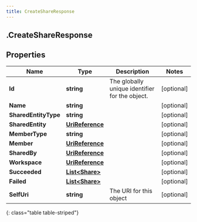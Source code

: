 ```yaml
---
title: CreateShareResponse
---
```

## .CreateShareResponse

## Properties

|Name | Type | Description | Notes|
|------------ | ------------- | ------------- | -------------|
| **Id** | **string** | The globally unique identifier for the object. | [optional] |
| **Name** | **string** |  | [optional] |
| **SharedEntityType** | **string** |  | [optional] |
| **SharedEntity** | [**UriReference**](UriReference.html) |  | [optional] |
| **MemberType** | **string** |  | [optional] |
| **Member** | [**UriReference**](UriReference.html) |  | [optional] |
| **SharedBy** | [**UriReference**](UriReference.html) |  | [optional] |
| **Workspace** | [**UriReference**](UriReference.html) |  | [optional] |
| **Succeeded** | [**List&lt;Share&gt;**](Share.html) |  | [optional] |
| **Failed** | [**List&lt;Share&gt;**](Share.html) |  | [optional] |
| **SelfUri** | **string** | The URI for this object | [optional] |
{: class="table table-striped"}


